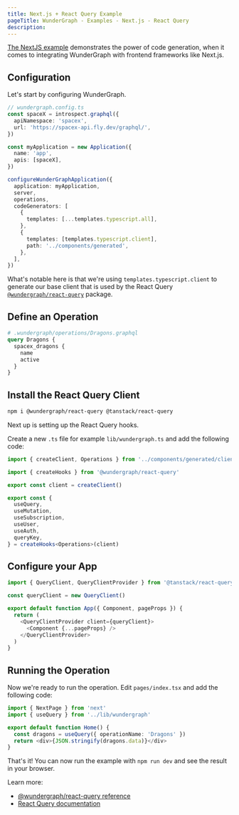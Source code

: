```yaml
---
title: Next.js + React Query Example
pageTitle: WunderGraph - Examples - Next.js - React Query
description:
---
```


[The NextJS example](https://github.com/wundergraph/wundergraph/tree/main/examples/nextjs-react-query) demonstrates the power of
code generation,
when it comes to integrating WunderGraph with frontend frameworks like Next.js.

## Configuration

Let's start by configuring WunderGraph.

```typescript
// wundergraph.config.ts
const spaceX = introspect.graphql({
  apiNamespace: 'spacex',
  url: 'https://spacex-api.fly.dev/graphql/',
})

const myApplication = new Application({
  name: 'app',
  apis: [spaceX],
})

configureWunderGraphApplication({
  application: myApplication,
  server,
  operations,
  codeGenerators: [
    {
      templates: [...templates.typescript.all],
    },
    {
      templates: [templates.typescript.client],
      path: '../components/generated',
    },
  ],
})
```

What's notable here is that we're using `templates.typescript.client` to generate our base client that is used by the React Query [`@wundergraph/react-query`](https://github.com/wundergraph/wundergraph/tree/main/packages/react-query) package.

## Define an Operation

```graphql
# .wundergraph/operations/Dragons.graphql
query Dragons {
  spacex_dragons {
    name
    active
  }
}
```

## Install the React Query Client

```bash
npm i @wundergraph/react-query @tanstack/react-query
```

Next up is setting up the React Query hooks.

Create a new `.ts` file for example `lib/wundergraph.ts` and add the following code:

```ts
import { createClient, Operations } from '../components/generated/client'

import { createHooks } from '@wundergraph/react-query'

export const client = createClient()

export const {
  useQuery,
  useMutation,
  useSubscription,
  useUser,
  useAuth,
  queryKey,
} = createHooks<Operations>(client)
```

## Configure your App

```ts
import { QueryClient, QueryClientProvider } from '@tanstack/react-query'

const queryClient = new QueryClient()

export default function App({ Component, pageProps }) {
  return (
    <QueryClientProvider client={queryClient}>
      <Component {...pageProps} />
    </QueryClientProvider>
  )
}
```

## Running the Operation

Now we're ready to run the operation. Edit `pages/index.tsx` and add the following code:

```typescript
import { NextPage } from 'next'
import { useQuery } from '../lib/wundergraph'

export default function Home() {
  const dragons = useQuery({ operationName: 'Dragons' })
  return <div>{JSON.stringify(dragons.data)}</div>
}
```

That's it! You can now run the example with `npm run dev` and see the result in your browser.

Learn more:

- [@wundergraph/react-query reference](/docs/clients-reference/react-query)
- [React Query documentation](https://tanstack.com/query/v4/docs/overview)
